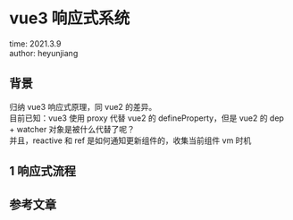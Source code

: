 # vue3 响应式系统

time: 2021.3.9  
author: heyunjiang

## 背景

归纳 vue3 响应式原理，同 vue2 的差异。  
目前已知：vue3 使用 proxy 代替 vue2 的 defineProperty，但是 vue2 的 dep + watcher 对象是被什么代替了呢？  
并且，reactive 和 ref 是如何通知更新组件的，收集当前组件 vm 时机

## 1 响应式流程

## 参考文章
